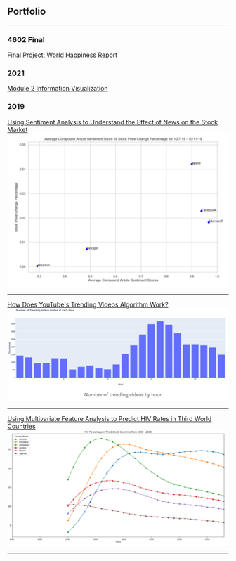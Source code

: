 

## Portfolio

---
### 4602 Final
[Final Project: World Happiness Report](Final(1).html)

### 2021
[Module 2 Information Visualization](/mod_2.html)


### 2019

[Using Sentiment Analysis to Understand the Effect of News on the Stock Market](/twitter_sentiment1.md)
<img src="images/twitter_graph.png?raw=true"/>

---
[How Does YouTube's Trending Videos Algorithm Work?](/youtube.md)
<img src="images/youtube_graph.png?raw=true"/>

---
[Using Multivariate Feature Analysis to Predict HIV Rates in Third World Countries](/variate.md)
<img src="images/variate_graph.png?raw=true"/>

---


